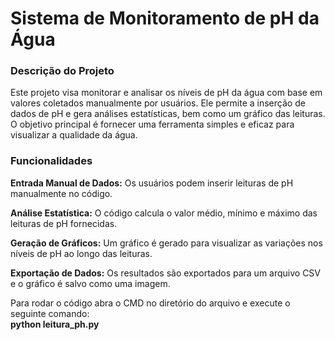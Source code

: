 # Sistema de Monitoramento de pH da Água

### Descrição do Projeto

Este projeto visa monitorar e analisar os níveis de pH da água com base em valores coletados manualmente por usuários. Ele permite a inserção de dados de pH e gera análises estatísticas, bem como um gráfico das leituras. O objetivo principal é fornecer uma ferramenta simples e eficaz para visualizar a qualidade da água.  

### Funcionalidades

**Entrada Manual de Dados:** Os usuários podem inserir leituras de pH manualmente no código.

**Análise Estatística:** O código calcula o valor médio, mínimo e máximo das leituras de pH fornecidas.

**Geração de Gráficos:** Um gráfico é gerado para visualizar as variações nos níveis de pH ao longo das leituras.

**Exportação de Dados:**  Os resultados são exportados para um arquivo CSV e o gráfico é salvo como uma imagem.

Para rodar o código abra o CMD no diretório do arquivo e execute o seguinte comando:    
**python leitura_ph.py**
